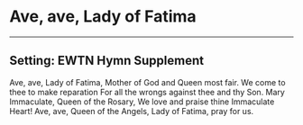 # Ave, ave, Lady of Fatima

***

## Setting: EWTN Hymn Supplement

Ave, ave, Lady of Fatima,
Mother of God and Queen most fair.
We come to thee to make reparation
For all the wrongs against thee and thy Son.
Mary Immaculate, Queen of the Rosary,
We love and praise thine Immaculate Heart!
Ave, ave, Queen of the Angels,
Lady of Fatima, pray for us.